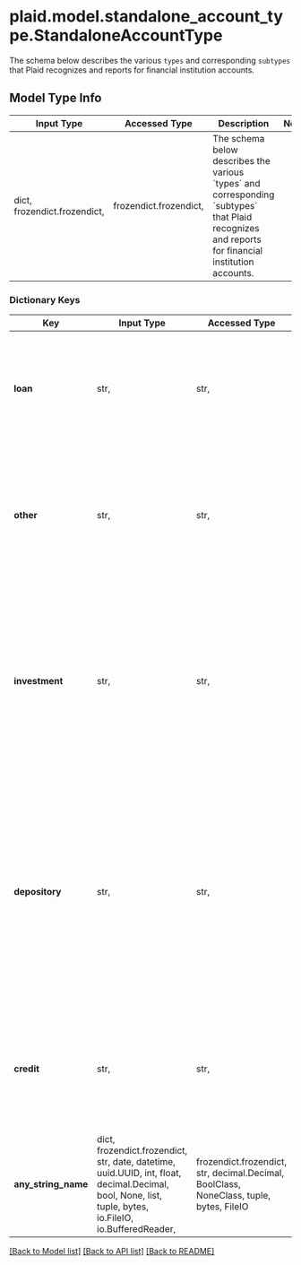 # plaid.model.standalone_account_type.StandaloneAccountType

The schema below describes the various `types` and corresponding `subtypes` that Plaid recognizes and reports for financial institution accounts.

## Model Type Info
Input Type | Accessed Type | Description | Notes
------------ | ------------- | ------------- | -------------
dict, frozendict.frozendict,  | frozendict.frozendict,  | The schema below describes the various &#x60;types&#x60; and corresponding &#x60;subtypes&#x60; that Plaid recognizes and reports for financial institution accounts. | 

### Dictionary Keys
Key | Input Type | Accessed Type | Description | Notes
------------ | ------------- | ------------- | ------------- | -------------
**loan** | str,  | str,  | A loan type account. Supported products for &#x60;loan&#x60; accounts are: Balance, Liabilities, and Transactions. | 
**other** | str,  | str,  | Other or unknown account type. Supported products for &#x60;other&#x60; accounts are: Balance, Transactions, Identity, and Assets. | 
**investment** | str,  | str,  | An investment account. Supported products for &#x60;investment&#x60; accounts are: Balance and Investments. In API versions 2018-05-22 and earlier, this type is called &#x60;brokerage&#x60;. | 
**depository** | str,  | str,  | An account type holding cash, in which funds are deposited. Supported products for &#x60;depository&#x60; accounts are: Auth (&#x60;checking&#x60; and &#x60;savings&#x60; types only), Balance, Transactions, Identity, Payment Initiation, and Assets. | 
**credit** | str,  | str,  | A credit card type account. Supported products for &#x60;credit&#x60; accounts are: Balance, Transactions, Identity, and Liabilities. | 
**any_string_name** | dict, frozendict.frozendict, str, date, datetime, uuid.UUID, int, float, decimal.Decimal, bool, None, list, tuple, bytes, io.FileIO, io.BufferedReader,  | frozendict.frozendict, str, decimal.Decimal, BoolClass, NoneClass, tuple, bytes, FileIO | any string name can be used but the value must be the correct type | [optional]

[[Back to Model list]](../../README.md#documentation-for-models) [[Back to API list]](../../README.md#documentation-for-api-endpoints) [[Back to README]](../../README.md)

